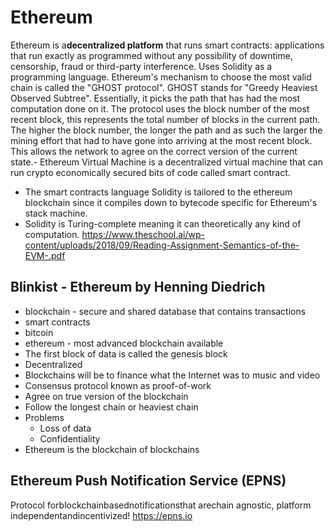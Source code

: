 # Ethereum

Ethereum is a**decentralized platform** that runs smart contracts: applications that run exactly as programmed without any possibility of downtime, censorship, fraud or third-party interference.
Uses Solidity as a programming language.
Ethereum's mechanism to choose the most valid chain is called the "GHOST protocol". GHOST stands for "Greedy Heaviest Observed Subtree". Essentially, it picks the path that has had the most computation done on it. The protocol uses the block number of the most recent block, this represents the total number of blocks in the current path. The higher the block number, the longer the path and as such the larger the mining effort that had to have gone into arriving at the most recent block. This allows the network to agree on the correct version of the current state.-  Ethereum Virtual Machine is a decentralized virtual machine that can run crypto economically secured bits of code called smart contract.

- The smart contracts language Solidity is tailored to the ethereum blockchain since it compiles down to bytecode specific for Ethereum's stack machine.
- Solidity is Turing-complete meaning it can theoretically any kind of computation.
<https://www.theschool.ai/wp-content/uploads/2018/09/Reading-Assignment-Semantics-of-the-EVM-.pdf>

## Blinkist - Ethereum by Henning Diedrich

- blockchain - secure and shared database that contains transactions
- smart contracts
- bitcoin
- ethereum - most advanced blockchain available
- The first block of data is called the genesis block
- Decentralized
- Blockchains will be to finance what the Internet was to music and video
- Consensus protocol known as proof-of-work
- Agree on true version of the blockchain
- Follow the longest chain or heaviest chain
- Problems
  - Loss of data
  - Confidentiality
- Ethereum is the blockchain of blockchains

## Ethereum Push Notification Service (EPNS)

Protocol forblockchainbasednotificationsthat arechain agnostic, platform independentandincentivized!
<https://epns.io>
